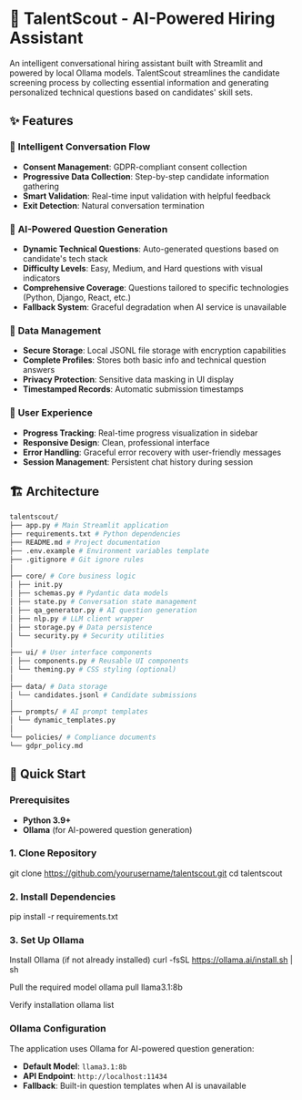 # 🎯 TalentScout - AI-Powered Hiring Assistant

An intelligent conversational hiring assistant built with Streamlit and powered by local Ollama models. TalentScout streamlines the candidate screening process by collecting essential information and generating personalized technical questions based on candidates' skill sets.

## ✨ Features

### 🤖 **Intelligent Conversation Flow**
- **Consent Management**: GDPR-compliant consent collection
- **Progressive Data Collection**: Step-by-step candidate information gathering
- **Smart Validation**: Real-time input validation with helpful feedback
- **Exit Detection**: Natural conversation termination

### 🧠 **AI-Powered Question Generation**
- **Dynamic Technical Questions**: Auto-generated questions based on candidate's tech stack
- **Difficulty Levels**: Easy, Medium, and Hard questions with visual indicators
- **Comprehensive Coverage**: Questions tailored to specific technologies (Python, Django, React, etc.)
- **Fallback System**: Graceful degradation when AI service is unavailable

### 💾 **Data Management**
- **Secure Storage**: Local JSONL file storage with encryption capabilities
- **Complete Profiles**: Stores both basic info and technical question answers
- **Privacy Protection**: Sensitive data masking in UI display
- **Timestamped Records**: Automatic submission timestamps

### 🎨 **User Experience**
- **Progress Tracking**: Real-time progress visualization in sidebar
- **Responsive Design**: Clean, professional interface
- **Error Handling**: Graceful error recovery with user-friendly messages
- **Session Management**: Persistent chat history during session

## 🏗️ Architecture
```bash
talentscout/
├── app.py # Main Streamlit application
├── requirements.txt # Python dependencies
├── README.md # Project documentation
├── .env.example # Environment variables template
├── .gitignore # Git ignore rules
│
├── core/ # Core business logic
│ ├── init.py
│ ├── schemas.py # Pydantic data models
│ ├── state.py # Conversation state management
│ ├── qa_generator.py # AI question generation
│ ├── nlp.py # LLM client wrapper
│ ├── storage.py # Data persistence
│ └── security.py # Security utilities
│
├── ui/ # User interface components
│ ├── components.py # Reusable UI components
│ └── theming.py # CSS styling (optional)
│
├── data/ # Data storage
│ └── candidates.jsonl # Candidate submissions
│
├── prompts/ # AI prompt templates
│ └── dynamic_templates.py
│
└── policies/ # Compliance documents
└── gdpr_policy.md
```

## 🚀 Quick Start

### Prerequisites

- **Python 3.9+**
- **Ollama** (for AI-powered question generation)

### 1. Clone Repository
git clone https://github.com/yourusername/talentscout.git
cd talentscout


### 2. Install Dependencies
pip install -r requirements.txt


### 3. Set Up Ollama
Install Ollama (if not already installed)
curl -fsSL https://ollama.ai/install.sh | sh

Pull the required model
ollama pull llama3.1:8b

Verify installation
ollama list


### Ollama Configuration

The application uses Ollama for AI-powered question generation:

- **Default Model**: `llama3.1:8b`
- **API Endpoint**: `http://localhost:11434`
- **Fallback**: Built-in question templates when AI is unavailable



